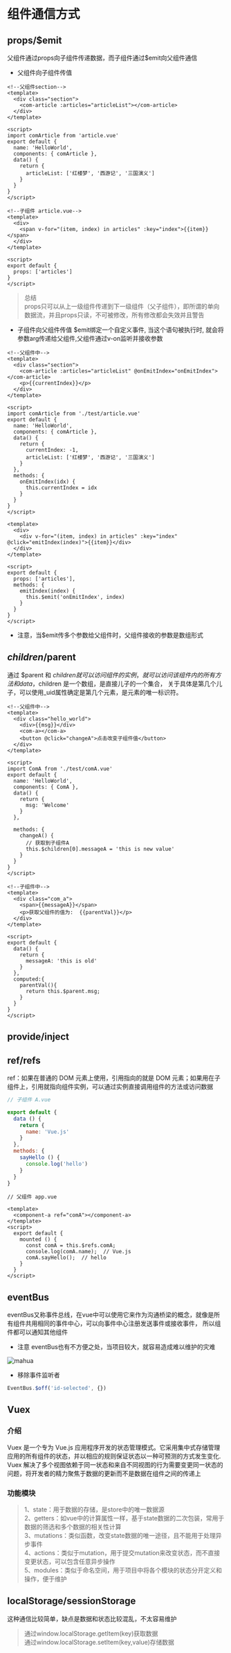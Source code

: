 # 组件通信方式
## props/$emit
父组件通过props向子组件传递数据，而子组件通过$emit向父组件通信

* 父组件向子组件传值

```vue
<!--父组件section-->
<template>
  <div class="section">
    <com-article :articles="articleList"></com-article>
  </div>
</template>

<script>
import comArticle from 'article.vue'
export default {
  name: 'HelloWorld',
  components: { comArticle },
  data() {
    return {
      articleList: ['红楼梦', '西游记', '三国演义']
    }
  }
}
</script>

<!--子组件 article.vue-->
<template>
  <div>
    <span v-for="(item, index) in articles" :key="index">{{item}}</span>
  </div>
</template>

<script>
export default {
  props: ['articles']
}
</script>

```

>总结<br>
props只可以从上一级组件传递到下一级组件（父子组件），即所谓的单向数据流，并且props只读，不可被修改，所有修改都会失效并且警告

* 子组件向父组件传值
$emit绑定一个自定义事件, 当这个语句被执行时, 就会将参数arg传递给父组件,父组件通过v-on监听并接收参数

```vue
<!--父组件中-->
<template>
  <div class="section">
    <com-article :articles="articleList" @onEmitIndex="onEmitIndex"></com-article>
    <p>{{currentIndex}}</p>
  </div>
</template>

<script>
import comArticle from './test/article.vue'
export default {
  name: 'HelloWorld',
  components: { comArticle },
  data() {
    return {
      currentIndex: -1,
      articleList: ['红楼梦', '西游记', '三国演义']
    }
  },
  methods: {
    onEmitIndex(idx) {
      this.currentIndex = idx
    }
  }
}
</script>

<template>
  <div>
    <div v-for="(item, index) in articles" :key="index" @click="emitIndex(index)">{{item}}</div>
  </div>
</template>

<script>
export default {
  props: ['articles'],
  methods: {
    emitIndex(index) {
      this.$emit('onEmitIndex', index)
    }
  }
}
</script>

```

* 注意，当$emit传多个参数给父组件时，父组件接收的参数是数组形式

## $children/$parent
通过 $parent 和 $children 就可以访问组件的实例，就可以访问该组件内的所有方法和data，$children 是一个数组，是直接儿子的一个集合，
关于具体是第几个儿子，可以使用_uid属性确定是第几个元素，是元素的唯一标识符。

```vue
<!--父组件中-->
<template>
  <div class="hello_world">
    <div>{{msg}}</div>
    <com-a></com-a>
    <button @click="changeA">点击改变子组件值</button>
  </div>
</template>

<script>
import ComA from './test/comA.vue'
export default {
  name: 'HelloWorld',
  components: { ComA },
  data() {
    return {
      msg: 'Welcome'
    }
  },

  methods: {
    changeA() {
      // 获取到子组件A
      this.$children[0].messageA = 'this is new value'
    }
  }
}
</script>

<!--子组件中-->
<template>
  <div class="com_a">
    <span>{{messageA}}</span>
    <p>获取父组件的值为:  {{parentVal}}</p>
  </div>
</template>

<script>
export default {
  data() {
    return {
      messageA: 'this is old'
    }
  },
  computed:{
    parentVal(){
      return this.$parent.msg;
    }
  }
}
</script>

```

## provide/inject

## ref/refs
ref：如果在普通的 DOM 元素上使用，引用指向的就是 DOM 元素；如果用在子组件上，引用就指向组件实例，可以通过实例直接调用组件的方法或访问数据

```js
// 子组件 A.vue

export default {
  data () {
    return {
      name: 'Vue.js'
    }
  },
  methods: {
    sayHello () {
      console.log('hello')
    }
  }
}

```
```vue
// 父组件 app.vue

<template>
  <component-a ref="comA"></component-a>
</template>
<script>
  export default {
    mounted () {
      const comA = this.$refs.comA;
      console.log(comA.name);  // Vue.js
      comA.sayHello();  // hello
    }
  }
</script>
```

## eventBus
eventBus又称事件总线，在vue中可以使用它来作为沟通桥梁的概念，就像是所有组件共用相同的事件中心，可以向事件中心注册发送事件或接收事件，
所以组件都可以通知其他组件

* 注意 eventBus也有不方便之处，当项目较大，就容易造成难以维护的灾难

![mahua](eventBus.png)

* 移除事件监听者

```js
EventBus.$off('id-selected', {})
```

## Vuex
### 介绍
Vuex 是一个专为 Vue.js 应用程序开发的状态管理模式。它采用集中式存储管理应用的所有组件的状态，并以相应的规则保证状态以一种可预测的方式发生变化.
Vuex 解决了多个视图依赖于同一状态和来自不同视图的行为需要变更同一状态的问题，将开发者的精力聚焦于数据的更新而不是数据在组件之间的传递上

### 功能模块
>1、state：用于数据的存储，是store中的唯一数据源<br>
2、getters：如vue中的计算属性一样，基于state数据的二次包装，常用于数据的筛选和多个数据的相关性计算<br>
3、mutations：类似函数，改变state数据的唯一途径，且不能用于处理异步事件<br>
4、actions：类似于mutation，用于提交mutation来改变状态，而不直接变更状态，可以包含任意异步操作<br>
5、modules：类似于命名空间，用于项目中将各个模块的状态分开定义和操作，便于维护

## localStorage/sessionStorage
这种通信比较简单，缺点是数据和状态比较混乱，不太容易维护

>通过window.localStorage.getItem(key)获取数据<br>
通过window.localStorage.setItem(key,value)存储数据
